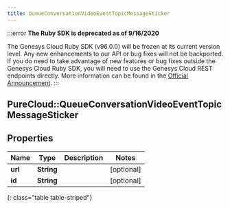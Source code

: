 ```yaml
---
title: QueueConversationVideoEventTopicMessageSticker
---
```


:::error
**The Ruby SDK is deprecated as of 9/16/2020**

The Genesys Cloud Ruby SDK (v96.0.0) will be frozen at its current version level. Any new enhancements to our API or bug fixes will not be backported. If you do need to take advantage of new features or bug fixes outside the Genesys Cloud Ruby SDK, you will need to use the Genesys Cloud REST endpoints directly. More information can be found in the [Official Announcement](https://developer.mypurecloud.com/forum/t/announcement-genesys-cloud-ruby-sdk-end-of-life/8850).
:::


## PureCloud::QueueConversationVideoEventTopicMessageSticker

## Properties

|Name | Type | Description | Notes|
|------------ | ------------- | ------------- | -------------|
| **url** | **String** |  | [optional] |
| **id** | **String** |  | [optional] |
{: class="table table-striped"}


